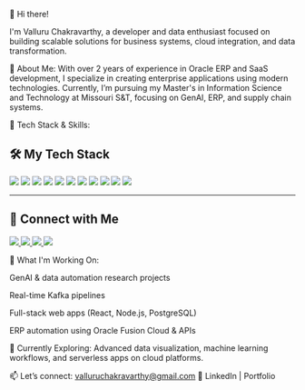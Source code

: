 👋 Hi there! 

I'm Valluru Chakravarthy, a developer and data enthusiast focused on building scalable solutions for business systems, cloud integration, and data transformation.

💼 About Me:
With over 2 years of experience in Oracle ERP and SaaS development, I specialize in creating enterprise applications using modern technologies. Currently, I’m pursuing my Master's in Information Science and Technology at Missouri S&T, focusing on GenAI, ERP, and supply chain systems.

🧠 Tech Stack & Skills:

## 🛠️ My Tech Stack

<p align="left">
  <img src="https://img.shields.io/badge/JavaScript-F7DF1E?style=for-the-badge&logo=javascript&logoColor=black" />
  <img src="https://img.shields.io/badge/TypeScript-007ACC?style=for-the-badge&logo=typescript&logoColor=white" />
  <img src="https://img.shields.io/badge/React-20232A?style=for-the-badge&logo=react&logoColor=61DAFB" />
  <img src="https://img.shields.io/badge/HTML5-E34F26?style=for-the-badge&logo=html5&logoColor=white" />
  <img src="https://img.shields.io/badge/CSS3-1572B6?style=for-the-badge&logo=css3&logoColor=white" />
  <img src="https://img.shields.io/badge/Python-3776AB?style=for-the-badge&logo=python&logoColor=white" />
  <img src="https://img.shields.io/badge/Java-ED8B00?style=for-the-badge&logo=openjdk&logoColor=white" />
  <img src="https://img.shields.io/badge/Azure-0089D6?style=for-the-badge&logo=microsoftazure&logoColor=white" />
  <img src="https://img.shields.io/badge/Oracle APEX-F80000?style=for-the-badge&logo=oracle&logoColor=white" />
  <img src="https://img.shields.io/badge/OIC-FF6A00?style=for-the-badge&logo=oracle&logoColor=white" />
  <img src="https://img.shields.io/badge/VBCS-282C34?style=for-the-badge&logo=oracle&logoColor=white" />
</p>

---

## 🔗 Connect with Me

<p align="left">
  <a href="https://www.youtube.com/@adeptguy1634" target="_blank">
    <img src="https://img.shields.io/badge/YouTube-FF0000?style=for-the-badge&logo=youtube&logoColor=white" />
  </a>
  <a href="https://www.instagram.com/NOREMINISINCE" target="_blank">
    <img src="https://img.shields.io/badge/Instagram-E4405F?style=for-the-badge&logo=instagram&logoColor=white" />
  </a>
  <a href="https://www.linkedin.com/in/valluru-chakravarthy/" target="_blank">
    <img src="https://img.shields.io/badge/LinkedIn-0A66C2?style=for-the-badge&logo=linkedin&logoColor=white" />
  </a>
  <a href="https://valluruchakravarthy.github.io/portf.html" target="_blank">
    <img src="https://img.shields.io/badge/Portfolio-12100E?style=for-the-badge&logo=github&logoColor=white" />
  </a>
</p>



🚀 What I'm Working On:

GenAI & data automation research projects

Real-time Kafka pipelines

Full-stack web apps (React, Node.js, PostgreSQL)

ERP automation using Oracle Fusion Cloud & APIs

🌱 Currently Exploring:
Advanced data visualization, machine learning workflows, and serverless apps on cloud platforms.

📫 Let’s connect: valluruchakravarthy@gmail.com
🔗 LinkedIn | Portfolio


